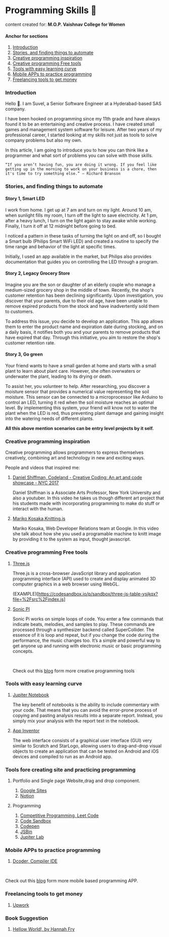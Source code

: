 # Programming Skills 💪

content created for: **M.O.P. Vaishnav College for Women**

#### Anchor for sections
1. [Introduction]()
1. [Stories, and finding things to automate]()
1. [Creative programming inspiration]() 
1. [Creative programming Free tools]() 
1. [Tools with easy learning curve]() 
1. [Mobile APPs to practice programming]() 
1. [Freelancing tools to get money]() 

### Introduction

Hello 👋. I am Suvel, a Senior Software Engineer at a Hyderabad-based SAS company.

I have been hooked on programming since my 11th grade and have always found it to be an entertaining and creative process. I have created small games and management system software for leisure. After two years of my professional career, I started looking at my skills not just as tools to solve company problems but also my own.

In this article, I am going to introduce you to how you can think like a programmer and what sort of problems you can solve with those skills.
 
    “If you aren’t having fun, you are doing it wrong. If you feel like getting up in the morning to work on your business is a chore, then it's time to try something else.” ― Richard Branson

### Stories, and finding things to automate

#### Story 1, Smart LED

I work from home. I get up at 7 am and turn on my light. Around 10 am, when sunlight fills my room, I turn off the light to save electricity. At 1 pm, after a heavy lunch, I turn on the light again to stay awake while working. Finally, I turn it off at 12 midnight before going to bed.

I noticed a pattern in these tasks of turning the light on and off, so I bought a Smart bulb (Philips Smart WiFi LED) and created a routine to specify the time range and behavior of the light at specific times.

Initially, I used an app available in the market, but Philips also provides documentation that guides you on controlling the LED through a program.

#### Story 2, Legacy Grocery Store

Imagine you are the son or daughter of an elderly couple who manage a medium-sized grocery shop in the middle of town. Recently, the shop's customer retention has been declining significantly. Upon investigation, you discover that your parents, due to their old age, have been unable to remove expired products from the stock and have inadvertently sold them to customers.

To address this issue, you decide to develop an application. This app allows them to enter the product name and expiration date during stocking, and on a daily basis, it notifies both you and your parents to remove products that have expired that day. Through this initiative, you aim to restore the shop's customer retention rate.

#### Story 3, Go green

Your friend wants to have a small garden at home and starts with a small plant to learn about plant care. However, she often overwaters or underwater the plant, leading to its drying or death.

To assist her, you volunteer to help. After researching, you discover a moisture sensor that provides a numerical value representing the soil moisture. This sensor can be connected to a microprocessor like Arduino to control an LED, turning it red when the soil moisture reaches an optimal level. By implementing this system, your friend will know not to water the plant when the LED is red, thus preventing plant damage and gaining insight into the watering needs of different plants.


**All this above mention scenarios can be entry level projects by it self.**

### Creative programming inspiration

Creative programming allows programmers to express themselves creatively, combining art and technology in new and exciting ways.

People and videos that inspired me:

1. [Daniel Shiffman,  Codeland - Creative Coding: An art and code showcase - NYC 2017](https://www.youtube.com/watch?v=68JUaszsvmU&t=562s) 

    Daniel Shiffman is a Associate Arts Professor, New York University and also a youtuber. In this video he takes us though different art project that his students made with incorporating programming to make do stuff or interact with the human.

2. [Mariko Kosaka,Knitting.js](https://www.youtube.com/watch?v=X1Cc1vrvjdY&t=828s)


    Mariko Kosaka, Web Developer Relations team at Google. In this video she talk about how she you used a programable machine to knitt image by providing it to the system as input, thought javascript.

### Creative programming Free tools

1. [Three.js](https://threejs.org/)

    Three.js is a cross-browser JavaScript library and application programming interface (API) used to create and display animated 3D computer graphics in a web browser using WebGL.

    (EXAMPLE)[https://codesandbox.io/p/sandbox/three-js-table-ysjkqx?file=%2Fsrc%2Findex.js]

1. [Sonic PI](https://sonic-pi.net/)

    Sonic Pi works on simple loops of code. You enter a few commands that indicate beats, melodies, and samples to play. These commands are processed through a synthesizer backend called SuperCollider. The essence of it is loop and repeat, but if you change the code during the performance, the music changes too. It’s a simple and powerful way to get anyone up and running with electronic music or basic programming concepts.

    <br/>

    Check out this [blog](https://github.com/terkelg/awesome-creative-coding) form more creative programming tools

### Tools with easy learning curve

1. [Jupiter Notebook](https://jupyter.org/)

    The key benefit of notebooks is the ability to include commentary with your code. That means that you can avoid the error-prone process of copying and pasting analysis results into a separate report. Instead, you simply mix your analysis with the report text in the notebook.

2. [App Inventor](https://appinventor.mit.edu/)

    The web interface consists of a graphical user interface (GUI) very similar to Scratch and StarLogo, allowing users to drag-and-drop visual objects to create an application that can be tested on Android and iOS devices and compiled to run as an Android app.

### Tools fore creating site and practicing programming

1. Portfolio and Single page Website,drag and drop component.

    1. [Google Sites](https://sites.google.com/)
    2. [Notion](https://www.notion.com)

1. Programming
    1. [Competitive Programming, Leet Code](https://leetcode.com/)
    1. [Code Sandbox](https://codesandbox.io/)
    1. [Codepen](https://codepen.io/)
    1. [JSBin](https://jsbin.com/)
    1. [Jupiter Lab](https://jupyter.org/try-jupyter/lab/)


### Mobile APPs to practice programming

1. [Dcoder, Compiler IDE](https://play.google.com/store/apps/details?id=com.paprbit.dcoder&hl=en&gl=US)

 <br/>

Check out this [blog](https://dev.to/c_yatteau/code-on-your-phone-with-these-4-mobile-apps-55cm) form more mobile based programming APP.

### Freelancing tools to get money

1. [Upwork](https://www.upwork.com/) 

### Book Suggestion

1. [Hellow World!, by Hannah Fry](https://www.amazon.com/Hello-World-How-Human-Machine/dp/0857525247)
